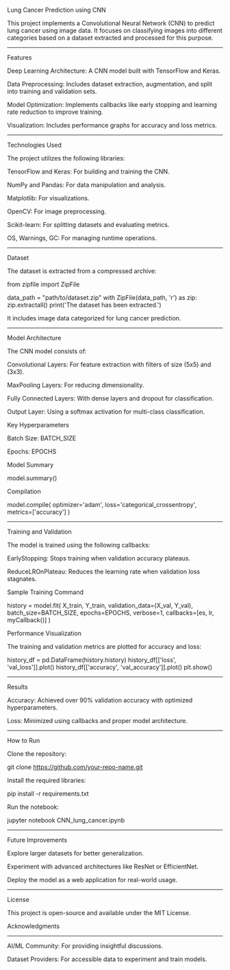 Lung Cancer Prediction using CNN

This project implements a Convolutional Neural Network (CNN) to predict lung cancer using image data. It focuses on classifying images into different categories based on a dataset extracted and processed for this purpose.

--------------------------------------------------------------------------------------------------------------------------------------------------------------------------

Features

Deep Learning Architecture: A CNN model built with TensorFlow and Keras.

Data Preprocessing: Includes dataset extraction, augmentation, and split into training and validation sets.

Model Optimization: Implements callbacks like early stopping and learning rate reduction to improve training.

Visualization: Includes performance graphs for accuracy and loss metrics.

---------------------------------------------------------------------------------------------------------------------------------------------------------------------------

Technologies Used

The project utilizes the following libraries:

TensorFlow and Keras: For building and training the CNN.

NumPy and Pandas: For data manipulation and analysis.

Matplotlib: For visualizations.

OpenCV: For image preprocessing.

Scikit-learn: For splitting datasets and evaluating metrics.

OS, Warnings, GC: For managing runtime operations.

---------------------------------------------------------------------------------------------------------------------------------------------------------------------------

Dataset

The dataset is extracted from a compressed archive:

from zipfile import ZipFile

data_path = "path/to/dataset.zip"
with ZipFile(data_path, 'r') as zip:
    zip.extractall()
    print('The dataset has been extracted.')

It includes image data categorized for lung cancer prediction.

---------------------------------------------------------------------------------------------------------------------------------------------------------------------------

Model Architecture

The CNN model consists of:

Convolutional Layers: For feature extraction with filters of size (5x5) and (3x3).

MaxPooling Layers: For reducing dimensionality.

Fully Connected Layers: With dense layers and dropout for classification.

Output Layer: Using a softmax activation for multi-class classification.

Key Hyperparameters

Batch Size: BATCH_SIZE

Epochs: EPOCHS

Model Summary

model.summary()

Compilation

model.compile(
    optimizer='adam',
    loss='categorical_crossentropy',
    metrics=['accuracy']
)

--------------------------------------------------------------------------------------------------------------------------------------------------------------------------

Training and Validation

The model is trained using the following callbacks:

EarlyStopping: Stops training when validation accuracy plateaus.

ReduceLROnPlateau: Reduces the learning rate when validation loss stagnates.

Sample Training Command

history = model.fit(
    X_train, Y_train,
    validation_data=(X_val, Y_val),
    batch_size=BATCH_SIZE,
    epochs=EPOCHS,
    verbose=1,
    callbacks=[es, lr, myCallback()]
)

Performance Visualization

The training and validation metrics are plotted for accuracy and loss:

history_df = pd.DataFrame(history.history)
history_df[['loss', 'val_loss']].plot()
history_df[['accuracy', 'val_accuracy']].plot()
plt.show()

----------------------------------------------------------------------------------------------------------------------------------------------------------------------------

Results

Accuracy: Achieved over 90% validation accuracy with optimized hyperparameters.

Loss: Minimized using callbacks and proper model architecture.

-----------------------------------------------------------------------------------------------------------------------------------------------------------------------------

How to Run

Clone the repository:

git clone https://github.com/your-repo-name.git

Install the required libraries:

pip install -r requirements.txt

Run the notebook:

jupyter notebook CNN_lung_cancer.ipynb

-----------------------------------------------------------------------------------------------------------------------------------------------------------------------------

Future Improvements

Explore larger datasets for better generalization.

Experiment with advanced architectures like ResNet or EfficientNet.

Deploy the model as a web application for real-world usage.

-----------------------------------------------------------------------------------------------------------------------------------------------------------------------------

License

This project is open-source and available under the MIT License.

Acknowledgments

-----------------------------------------------------------------------------------------------------------------------------------------------------------------------------

AI/ML Community: For providing insightful discussions.

Dataset Providers: For accessible data to experiment and train models.


